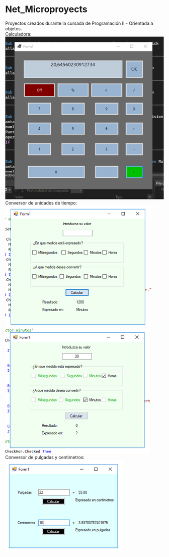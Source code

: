 # Net_Microproyects
Proyectos creados durante la cursada de Programación II - Orientada a objetos.<br>
Calculadora:
![Image text](https://github.com/santiagodg96/Net_Microproyects/blob/main/Calculadora.PNG)<br>
Conversor de unidades de tiempo:
![Image text](https://github.com/santiagodg96/Net_Microproyects/blob/main/Tiempo.PNG)
![Image text](https://github.com/santiagodg96/Net_Microproyects/blob/main/Tiempo2.PNG)<br>
Conversor de pulgadas y centimetros:
![Image text](https://github.com/santiagodg96/Net_Microproyects/blob/main/conversor.PNG)



